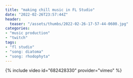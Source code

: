 ```yaml
---
title: "making chill music in FL Studio"
date: "2022-02-26T23:57:44Z"
header:
  teaser: "/assets/thumbs/2022-02-26-17-57-44-0600.jpg"
categories:
- "music production"
- "twitch"
tags:
- "fl studio"
- "song: diatoma"
- "song: rhodophyta"
---
```

{% include video id="682428330" provider="vimeo" %}
